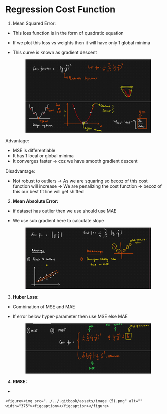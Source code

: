 # Regression Cost Function

1. Mean Squared Error:

* This loss function is in the form of quadratic equation
* If we plot this loss vs weights then it will have only 1 global minima
*   This curve is known as gradient descent

    <figure><img src="../../.gitbook/assets/image (1).png" alt=""><figcaption></figcaption></figure>

Advantage:

* MSE is differentiable
* It has 1 local or global minima
* It converges faster -> coz we have smooth gradient descent

Disadvantage:

* Not robust to outliers -> As we are squaring so becoz of this cost function will increase -> We are penalizing the cost function -> becoz of this our best fit line will get shifted



2. **Mean Absolute Error:**

* if dataset has outlier then we use should use MAE
*   We use sub gradient here to calculate slope

    <figure><img src="../../.gitbook/assets/image (3).png" alt=""><figcaption></figcaption></figure>

3. **Huber Loss:**

* Combination of MSE and MAE
*   If error below hyper-parameter then use MSE else MAE

    <figure><img src="../../.gitbook/assets/image (4).png" alt=""><figcaption></figcaption></figure>

4. **RMSE:**

*

    <figure><img src="../../.gitbook/assets/image (5).png" alt="" width="375"><figcaption></figcaption></figure>
